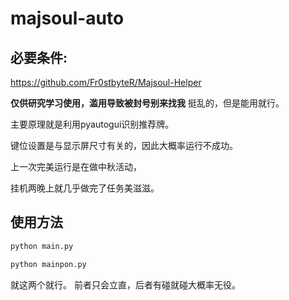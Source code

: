 # majsoul-auto


## 必要条件:
https://github.com/Fr0stbyteR/Majsoul-Helper

**仅供研究学习使用，滥用导致被封号别来找我**
挺乱的，但是能用就行。

主要原理就是利用pyautogui识别推荐牌。 

键位设置是与显示屏尺寸有关的，因此大概率运行不成功。

上一次完美运行是在做中秋活动，

挂机两晚上就几乎做完了任务美滋滋。 

## 使用方法

```python
python main.py
```

```python
python mainpon.py
```

就这两个就行。
前者只会立直，后者有碰就碰大概率无役。



